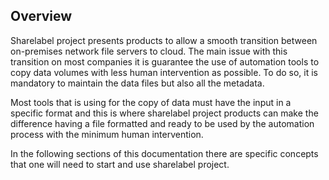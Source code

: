 ##  Overview 

Sharelabel project presents products to allow a smooth transition between on-premises network file servers to cloud. 
The main issue with this transition on most companies it is guarantee the use of automation tools to copy data volumes 
with less human intervention as possible. To do so, it is mandatory to maintain the data files but also all the metadata. 

Most tools that is using for the copy of data must have the input in a specific format and this is where sharelabel project 
products can make  the difference having a file formatted and ready to be used by the automation process with the minimum 
human intervention. 

In the following sections of this documentation there are specific concepts that one will need to start and use sharelabel project.   

